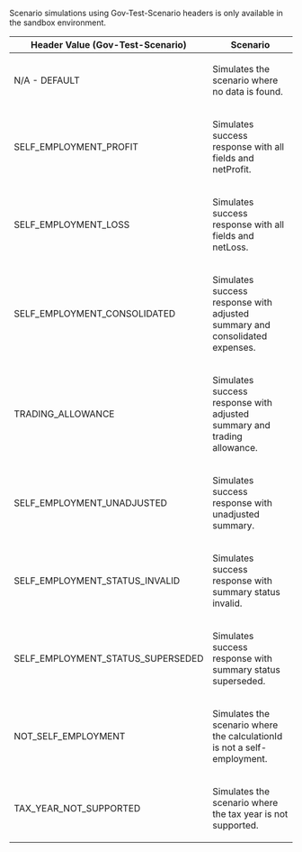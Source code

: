 <p>Scenario simulations using Gov-Test-Scenario headers is only available in the sandbox environment.</p>
<table>
    <thead>
        <tr>
            <th>Header Value (Gov-Test-Scenario)</th>
            <th>Scenario</th>
        </tr>
    </thead>
    <tbody>
        <tr>
            <td><p>N/A - DEFAULT</p></td>
            <td><p>Simulates the scenario where no data is found.</p></td>
        </tr>
        <tr>
            <td><p>SELF_EMPLOYMENT_PROFIT</p></td>
            <td><p>Simulates success response with all fields and netProfit.</p></td>
        </tr>
        <tr>
            <td><p>SELF_EMPLOYMENT_LOSS</p></td>
            <td><p>Simulates success response with all fields and netLoss.</p></td>
        </tr>
        <tr>
            <td><p>SELF_EMPLOYMENT_CONSOLIDATED</p></td>
            <td><p>Simulates success response with adjusted summary and consolidated expenses.</p></td>
        </tr>
        <tr>
            <td><p>TRADING_ALLOWANCE</p></td>
            <td><p>Simulates success response with adjusted summary and trading allowance.</p></td>
        </tr>
        <tr>
            <td><p>SELF_EMPLOYMENT_UNADJUSTED</p></td>
            <td><p>Simulates success response with unadjusted summary.</p></td>
        </tr>
        <tr>
            <td><p>SELF_EMPLOYMENT_STATUS_INVALID</p></td>
            <td><p>Simulates success response with summary status invalid.</p></td>
        </tr>
        <tr>
            <td><p>SELF_EMPLOYMENT_STATUS_SUPERSEDED</p></td>
            <td><p>Simulates success response with summary status superseded.</p></td>
        </tr>
        <tr>
            <td><p>NOT_SELF_EMPLOYMENT</p></td>
            <td><p>Simulates the scenario where the calculationId is not a self-employment.</p></td>
        </tr>
        <tr>
            <td><p>TAX_YEAR_NOT_SUPPORTED</p></td>
            <td><p>Simulates the scenario where the tax year is not supported.</p></td>
        </tr>
    </tbody>
</table>
